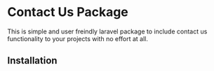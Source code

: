 # Contact Us Package
This is simple and user freindly laravel package to include contact us functionality to your projects with no effort at all.

## Installation


